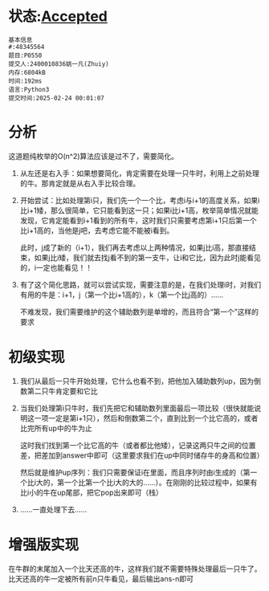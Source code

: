 # 状态:[Accepted](http://dsbpython.openjudge.cn/dspythonbook/solution/48345564/)
    基本信息
    #:48345564
    题目:P0550
    提交人:2400010836姚一凡(Zhuiy)
    内存:6804kB
    时间:192ms
    语言:Python3
    提交时间:2025-02-24 00:01:07

# 分析
这道题纯枚举的O(n^2)算法应该是过不了，需要简化。
1) 从左还是右入手：如果想要简化，肯定需要在处理一只牛时，利用上之前处理的牛。那肯定就是从右入手比较合理。
2) 开始尝试：比如处理第i只，我们先一个一个比，考虑i与i+1的高度关系，如果i比i+1矮，那么很简单，它只能看到这一只；如果i比i+1高，枚举简单情况就能发现，它肯定能看到i+1看到的所有牛，这时我们只需要考虑第i+1只后第一个比i+1高的，当他是j吧，去考虑它能不能被i看到。

   此时，j成了新的（i+1），我们再去考虑以上两种情况，如果j比i高，那直接结束，如果j比i矮，我们就去找j看不到的第一支牛，让i和它比，因为此时j能看见的，i一定也能看见！！
3) 有了这个简化思路，就可以尝试实现，需要注意的是，在我们处理i时，对我们有用的牛是：i+1，j（第一个比i+1高的），k（第一个比j高的）......

    不难发现，我们需要维护的这个辅助数列是单增的，而且符合“第一个”这样的要求
# 初级实现
1) 我们从最后一只牛开始处理，它什么也看不到，把他加入辅助数列up，因为倒数第二只牛肯定要和它比
2) 当我们处理第i只牛时，我们先把它和辅助数列里面最后一项比较（很快就能说明这一项一定是第i+1只），然后和倒数第二个，直到比到一个比它高的，或者比完所有up中的牛为止

    这时我们找到第一个比它高的牛（或者都比他矮），记录这两只牛之间的位置差，把差加到answer中即可（这里要求我们在up中同时储存牛的身高和位置）

    然后就是维护up序列：我们只需要保证i在里面，而且序列时由i生成的（第一个比i大的，第一个比第一个比i大的大的......）。在刚刚的比较过程中，如果有比i小的牛在up尾部，把它pop出来即可（栈）
3) ......一直处理下去......
# 增强版实现
在牛群的末尾加入一个比天还高的牛，这样我们就不需要特殊处理最后一只牛了。比天还高的牛一定被所有前n只牛看见，最后输出ans-n即可


